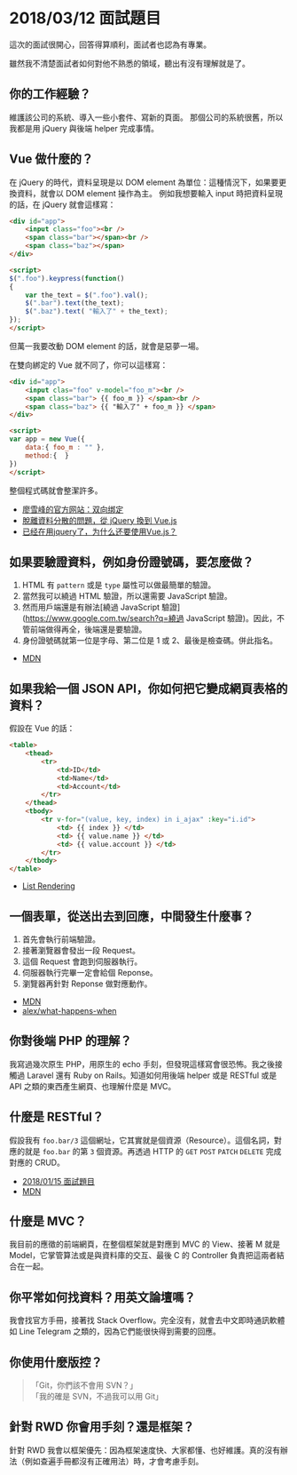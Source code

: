 # 2018/03/12 面試題目

這次的面試很開心，回答得算順利，面試者也認為有專業。

雖然我不清楚面試者如何對他不熟悉的領域，聽出有沒有理解就是了。

## 你的工作經驗？

維護該公司的系統、導入一些小套件、寫新的頁面。
那個公司的系統很舊，所以我都是用 jQuery 與後端 helper 完成事情。

## Vue 做什麼的？

在 jQuery 的時代，資料呈現是以 DOM element 為單位：這種情況下，如果要更換資料，就會以 DOM element 操作為主。
例如我想要輸入 input 時把資料呈現的話，在 jQuery 就會這樣寫：

```html
<div id="app">
    <input class="foo"><br />
    <span class="bar"></span><br />
    <span class="baz"></span>
</div>

<script>
$(".foo").keypress(function()
{
    var the_text = $(".foo").val();
    $(".bar").text(the_text);
    $(".baz").text( "輸入了" + the_text);
});
</script>
```

但萬一我要改動 DOM element 的話，就會是惡夢一場。

在雙向綁定的 Vue 就不同了，你可以這樣寫：

```html
<div id="app">
    <input clas="foo" v-model="foo_m"><br />
    <span class="bar"> {{ foo_m }} </span><br />
    <span class="baz"> {{ "輸入了" + foo_m }} </span>
</div>

<script>
var app = new Vue({
    data:{ foo_m : "" },
    method:{  }
})
</script>
```

整個程式碼就會整潔許多。

* [廖雪峰的官方网站：双向绑定](https://www.liaoxuefeng.com/wiki/001434446689867b27157e896e74d51a89c25cc8b43bdb3000/00147574857851718682c42639f466a934ad9d4f485d1f2000)
* [脫離資料分散的問題，從 jQuery 換到 Vue.js](https://yami.io/jquery-to-vuejs/)
* [已经在用jquery了，为什么还要使用Vue.js？](http://www.h5w3.com/?p=836)

## 如果要驗證資料，例如身份證號碼，要怎麼做？

1. HTML 有 `pattern` 或是 `type` 屬性可以做最簡單的驗證。
2. 當然我可以繞過 HTML 驗證，所以還需要 JavaScript 驗證。
3. 然而用戶端還是有辦法[繞過 JavaScript 驗證](https://www.google.com.tw/search?q=繞過 JavaScript 驗證)。因此，不管前端做得再全，後端還是要驗證。
4. 身份證號碼就第一位是字母、第二位是 1 或 2、最後是檢查碼。併此指名。

* [MDN](https://developer.mozilla.org/en-US/docs/Web/HTML/Element/input)

## 如果我給一個 JSON API，你如何把它變成網頁表格的資料？

假設在 Vue 的話：

```html
<table>
    <thead>
        <tr>
            <td>ID</td>
            <td>Name</td>
            <td>Account</td>
        </tr>
    </thead>
    <tbody>
        <tr v-for="(value, key, index) in i_ajax" :key="i.id">
            <td> {{ index }} </td>
            <td> {{ value.name }} </td>
            <td> {{ value.account }} </td>
        </tr>
    </tbody>
</table>
```

* [List Rendering](https://vuejs.org/v2/guide/list.html)

## 一個表單，從送出去到回應，中間發生什麼事？

1. 首先會執行前端驗證。
2. 接著瀏覽器會發出一段 Request。
3. 這個 Request 會跑到伺服器執行。
4. 伺服器執行完畢一定會給個 Reponse。
5. 瀏覽器再針對 Reponse 做對應動作。

* [MDN](https://developer.mozilla.org/zh-TW/docs/Learn/Getting_started_with_the_web/How_the_Web_works)
* [alex/what-happens-when](https://github.com/alex/what-happens-when)

## 你對後端 PHP 的理解？

我寫過幾次原生 PHP，用原生的 echo 手刻，但發現這樣寫會很恐怖。我之後接觸過 Laravel 還有 Ruby on Rails。知道如何用後端 helper 或是 RESTful 或是 API 之類的東西產生網頁、也理解什麼是 MVC。

## 什麼是 RESTful？

假設我有 `foo.bar/3` 這個網址，它其實就是個資源（Resource）。這個名詞，對應的就是 `foo.bar` 的第 `3` 個資源。再透過 HTTP 的 `GET` `POST` `PATCH` `DELETE` 完成對應的 CRUD。

* [2018/01/15 面試題目](https://iismmx-rails-blog.herokuapp.com/articles/34)
* [MDN](https://developer.mozilla.org/zh-TW/docs/Glossary/REST)

## 什麼是 MVC？

我目前的應徵的前端網頁，在整個框架就是對應到 MVC 的 View、接著 M 就是 Model，它掌管算法或是與資料庫的交互、最後 C 的 Controller 負責把這兩者結合在一起。

## 你平常如何找資料？用英文論壇嗎？

我會找官方手冊，接著找 Stack Overflow。完全沒有，就會去中文即時通訊軟體如 Line Telegram 之類的，因為它們能很快得到需要的回應。

## 你使用什麼版控？

> 「Git，你們該不會用 SVN？」  
> 「我的確是 SVN，不過我可以用 Git」

## 針對 RWD 你會用手刻？還是框架？

針對 RWD 我會以框架優先：因為框架速度快、大家都懂、也好維護。真的沒有辦法（例如查遍手冊都沒有正確用法）時，才會考慮手刻。
